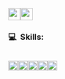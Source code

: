 
<div style="display:flex;>
 <a href="https://www.youtube.com/channel/UCkWrB6zNY4pHYOIKSDpUEKA"><img src="https://cdn-icons-png.flaticon.com/512/185/185983.png" height="25px" width="25px" ></a>
 <a href="https://www.instagram.com/bernardoon1/"><img src="https://cdn-icons.flaticon.com/png/512/4494/premium/4494488.png?token=exp=1644680089~hmac=0fc32ab7b00f2c944f6af6f1346963e0" height="25px" width="25px" ></a>
</div>

<h3>💻 &nbsp;Skills:</h3>
 <br>
<div style=" display: flex;">
 <img src="https://www.fullstackclub.com.br/_next/image?url=%2F_next%2Fstatic%2Fimage%2Fpublic%2Fjavascript-icon.89946d38c90644a1f96d27290f426d59.svg&w=32&q=75" height="20px" width="20px" >
 <img src="https://www.fullstackclub.com.br/_next/image?url=%2F_next%2Fstatic%2Fimage%2Fpublic%2Freact-native-icon.ca5e2ad05cdcb61126099fe35f53b0a0.svg&w=32&q=75" alt="" height="20px" width="20px">
 <img src="https://www.fullstackclub.com.br/_next/image?url=%2F_next%2Fstatic%2Fimage%2Fpublic%2Fnodejs-icon.6a811426a8af56d02cd48e741a059e54.svg&w=32&q=75" height="20px" width="20px">
 <img src="https://cdn-icons-png.flaticon.com/128/174/174854.png" height="20px" width="20px">
 <img src="https://cdn-icons-png.flaticon.com/128/732/732190.png" height="20px" width="20px">
</div>

 

